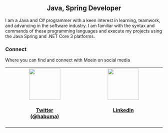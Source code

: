 <h2 align="center" class="heading-element" dir="auto">Java, Spring Developer</h2>
<p>
  I am a Java and C# programmer with a keen interest in learning, teamwork, and advancing in the software industry. I am familiar with the syntax and commands of these programming languages and execute my projects using the Java Spring and .NET Core 3 platforms.
</p>
<h3 class="heading-element" dir="auto">Connect</h3>
<p>Where you can find and connect with Moein on social media</p>
<table width="100%">
  <tr>
     <td align="center" valign="top" width="17%">
        <a rel="me" href="https://x.com/MoeenAlvandi?t=6Pbys85hOdyfDXfVZolzAg&s=35" target="_blank">
            <img src="https://s30.picofile.com/file/8473350668/x_logo_twitter_new_brand_containa_copy.png" height="100"/>
            <h4>Twitter<br/>(@habuma)</h4>
        </a>
    </td>
    <td align="center" valign="top" width="17%">
       <a rel="me" href="https://www.linkedin.com/in/moeen-alvandi" target="_blank">
            <img src="https://www.habuma.com/img/linkedin.png" height="100"/>
            <h4>LinkedIn</h4>
        </a>
    </td>
  </tr>
</table>  




<!--
**MoeinAlvandi/MoeinAlvandi** is a ✨ _special_ ✨ repository because its `README.md` (this file) appears on your GitHub profile.

Here are some ideas to get you started:

- 🔭 I’m currently working on ...
- 🌱 I’m currently learning ...
- 👯 I’m looking to collaborate on ...
- 🤔 I’m looking for help with ...
- 💬 Ask me about ...
- 📫 How to reach me: ...
- 😄 Pronouns: ...
- ⚡ Fun fact: ...
-->

